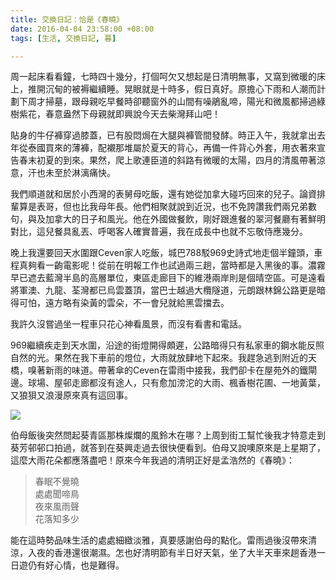```yaml
---
title: 交換日記：恰是《春曉》
date: 2016-04-04 23:58:00 +08:00
tags: [生活, 交換日記, 暮]

---
```


  
  
  
周一起床看看鐘，七時四十幾分，打個呵欠又想起是日清明無事，又窩到微暖的床上，推開沉甸的被褥繼續睡。晃眼就是十時多，假日真好。原擔心下雨和人潮而計劃下周才掃墓，跟母親吃早餐時卻聽窗外的山間有噪鵑亂啼，陽光和微風都掃過綠樹紫花，春意盎然下母親就即興說今天去柴灣拜山吧！  
  
貼身的牛仔褲穿過膝蓋，已有股悶焗在大腿與褲管間發酵。時正入午，我就拿出去年從泰國買來的薄褲，配襯那堆屬於夏天的背心，再備一件背心外套，用衣著來宣告春末初夏的到來。果然，爬上歌連臣道的斜路有微暖的太陽，四月的清風帶著涼意，汗也未至於淋漓痛快。  
  
我們順道就和居於小西灣的表舅母吃飯，還有她從加拿大碰巧回來的兒子。論資排輩算是表哥，但也比我母年長。他們相聚就說到近況，也不免誇讚我們兩兄弟數句，與及加拿大的日子和風光。他在外國做餐飲，剛好跟進餐的翠河餐廳有著鮮明對比，這兒餐具亂丟、呼喝客人確實普遍，我在成長中也就不忘敬侍應幾分。  
  
晚上我還要回天水圍跟Ceven家人吃飯，城巴788駁969史詩式地走個半鐘頭，車程真夠看一齣電影呢！從前在明報工作也試過兩三趟，當時都是入黑後的事。濃霧早已遮去藍灣半島的高層單位，東區走廊目下的維港兩岸則是個晴空區。可是遠看將軍澳、九龍、荃灣都已烏雲蓋頂，當巴士越過大欖隧道，元朗跟林錦公路更是暗得可怕，遠方略有染黃的雲朵，不一會兒就給黑雲擋去。  
  
我許久沒嘗過坐一程車只花心神看風景，而沒有看書和電話。  
  
969繼續疾走到天水圍，沿途的街燈開得頗遲，公路暗得只有私家車的鋼水能反照自然的光。果然在我下車前的燈位，大雨就放肆地下起來。我趕急逃到附近的天橋，嗅著新雨的味道。帶著傘的Ceven在雷雨中接我，我們卻卡在屋苑外的鐵閘邊。球場、屋邨走廊都沒有途人，只有愈加滂沱的大雨、楓香樹花圃、一地黃葉，又狼狽又浪漫原來真有這回事。  
  
[![](https://3.bp.blogspot.com/-oKyzjSuFVfo/VwKNq8AjG6I/AAAAAAAAEd8/h58RlB6a864sjvuojzk-EEIT35z04XuXg/s640/2016-04-01%2B18.43.06.jpg)](https://3.bp.blogspot.com/-oKyzjSuFVfo/VwKNq8AjG6I/AAAAAAAAEd8/h58RlB6a864sjvuojzk-EEIT35z04XuXg/s1600/2016-04-01%2B18.43.06.jpg)

  
伯母飯後突然問起葵青區那株燦爛的風鈴木在哪？上周到街工幫忙後我才特意走到葵芳邨邨口拍過，就答到在葵興走過去很快便看到。伯母又說噢原來是上星期了，這麼大雨花朵都應落盡吧！原來今年我過的清明正好是孟浩然的《春曉》：  
  
> 春眠不覺曉  
> 處處聞啼鳥  
> 夜來風雨聲  
> 花落知多少

能在這時勢品味生活的處處細緻淡雅，真要感謝伯母的點化。雷雨過後沒帶來清涼，入夜的香港還很潮濕。怎也好清明節有半日好天氣，坐了大半天車來趟香港一日遊仍有好心情，也是難得。  
  
  
